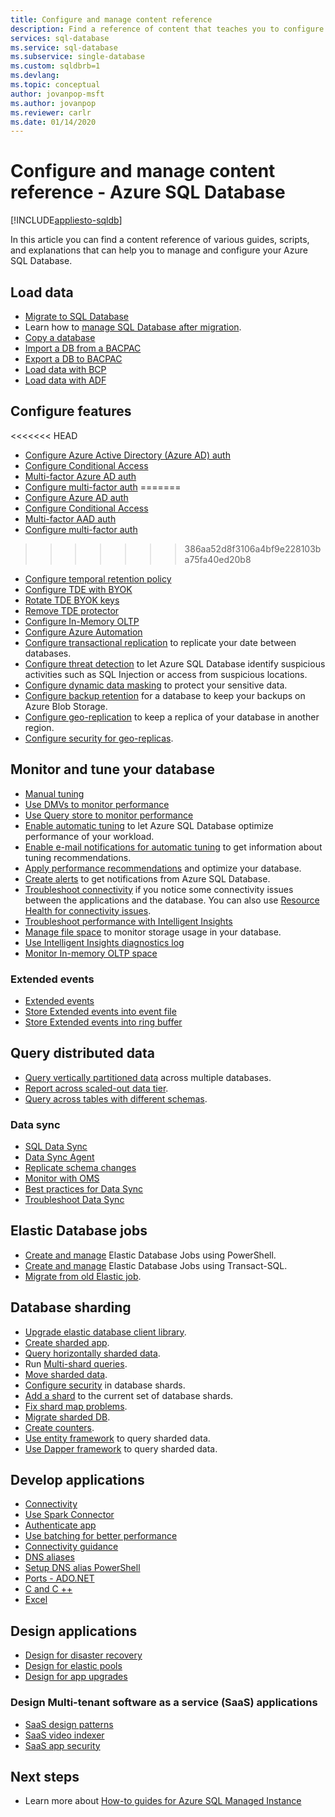 ```yaml
---
title: Configure and manage content reference
description: Find a reference of content that teaches you to configure and manage Azure SQL Database. 
services: sql-database
ms.service: sql-database
ms.subservice: single-database
ms.custom: sqldbrb=1
ms.devlang: 
ms.topic: conceptual
author: jovanpop-msft
ms.author: jovanpop
ms.reviewer: carlr
ms.date: 01/14/2020
---
```

# Configure and manage content reference - Azure SQL Database
[!INCLUDE[appliesto-sqldb](../includes/appliesto-sqldb.md)]

In this article you can find a content reference of various guides, scripts, and explanations that can help you to manage and configure your Azure SQL Database. 

## Load data

- [Migrate to SQL Database](migrate-to-database-from-sql-server.md)
- Learn how to [manage SQL Database after migration](manage-data-after-migrating-to-database.md).
- [Copy a database](database-copy.md)
- [Import a DB from a BACPAC](database-import.md)
- [Export a DB to BACPAC](database-export.md)
- [Load data with BCP](../load-from-csv-with-bcp.md)
- [Load data with ADF](../../data-factory/connector-azure-sql-database.md?toc=/azure/sql-database/toc.json)

## Configure features

<<<<<<< HEAD
- [Configure Azure Active Directory (Azure AD) auth](aad-authentication-configure.md)
- [Configure Conditional Access](conditional-access-configure.md)
- [Multi-factor Azure AD auth](../mfa-authentication-ssms-overview.md)
- [Configure multi-factor auth](../mfa-authentication-ssms-configure.md)
=======
- [Configure Azure AD auth](authentication-aad-configure.md)
- [Configure Conditional Access](conditional-access-configure.md)
- [Multi-factor AAD auth](authentication-mfa-ssms-overview.md)
- [Configure multi-factor auth](authentication-mfa-ssms-configure.md)
>>>>>>> 386aa52d8f3106a4bf9e228103ba75fa40ed20b8
- [Configure temporal retention policy](temporal-tables-retention-policy.md)
- [Configure TDE with BYOK](transparent-data-encryption-byok-configure.md)
- [Rotate TDE BYOK keys](transparent-data-encryption-byok-key-rotation.md)
- [Remove TDE protector](transparent-data-encryption-byok-remove-tde-protector.md)
- [Configure In-Memory OLTP](../in-memory-oltp-configure.md)
- [Configure Azure Automation](automation-manage.md)
- [Configure transactional replication](replication-to-sql-database.md) to replicate your date between databases.
- [Configure threat detection](threat-detection-configure.md) to let Azure SQL Database identify suspicious activities such as SQL Injection or access from suspicious locations.
- [Configure dynamic data masking](dynamic-data-masking-configure-portal.md) to protect your sensitive data.
- [Configure backup retention](long-term-backup-retention-configure.md) for a database to keep your backups on Azure Blob Storage. 
- [Configure geo-replication](active-geo-replication-overview.md) to keep a replica of your database in another region.
- [Configure security for geo-replicas](active-geo-replication-security-configure.md).

## Monitor and tune your database

- [Manual tuning](performance-guidance.md)
- [Use DMVs to monitor performance](monitoring-with-dmvs.md)
- [Use Query store to monitor performance](https://docs.microsoft.com/sql/relational-databases/performance/best-practice-with-the-query-store#Insight)
- [Enable automatic tuning](automatic-tuning-enable.md) to let Azure SQL Database optimize performance of your workload.
- [Enable e-mail notifications for automatic tuning](automatic-tuning-email-notifications-configure.md) to get information about tuning recommendations.
- [Apply performance recommendations](database-advisor-find-recommendations-portal.md) and optimize your database.
- [Create alerts](alerts-insights-configure-portal.md) to get notifications from Azure SQL Database.
- [Troubleshoot connectivity](troubleshoot-common-errors-issues.md) if you notice some connectivity issues between the applications and the database. You can also use [Resource Health for connectivity issues](resource-health-to-troubleshoot-connectivity.md).
- [Troubleshoot performance with Intelligent Insights](intelligent-insights-troubleshoot-performance.md)
- [Manage file space](file-space-manage.md) to monitor storage usage in your database.
- [Use Intelligent Insights diagnostics log](intelligent-insights-use-diagnostics-log.md)
- [Monitor In-memory OLTP space](../in-memory-oltp-monitor-space.md)

### Extended events

- [Extended events](xevent-db-diff-from-svr.md)
- [Store Extended events into event file](xevent-code-event-file.md)
- [Store Extended events into ring buffer](xevent-code-ring-buffer.md)

## Query distributed data

- [Query vertically partitioned data](elastic-query-getting-started-vertical.md) across multiple databases.
- [Report across scaled-out data tier](elastic-query-horizontal-partitioning.md).
- [Query across tables with different schemas](elastic-query-vertical-partitioning.md).

### Data sync

- [SQL Data Sync](sql-data-sync-data-sql-server-sql-database.md)
- [Data Sync Agent](sql-data-sync-agent-overview.md)
- [Replicate schema changes](sql-data-sync-update-sync-schema.md)
- [Monitor with OMS](sql-data-sync-monitor-sync.md)
- [Best practices for Data Sync](sql-data-sync-best-practices.md)
- [Troubleshoot Data Sync](sql-data-sync-troubleshoot.md)

## Elastic Database jobs

- [Create and manage](elastic-jobs-powershell-create.md) Elastic Database Jobs using PowerShell.
- [Create and manage](elastic-jobs-tsql-create-manage.md) Elastic Database Jobs using Transact-SQL.
- [Migrate from old Elastic job](elastic-jobs-migrate.md).

## Database sharding

- [Upgrade elastic database client library](elastic-scale-upgrade-client-library.md).
- [Create sharded app](elastic-scale-get-started.md).
- [Query horizontally sharded data](elastic-query-getting-started.md).
- Run [Multi-shard queries](elastic-scale-multishard-querying.md).
- [Move sharded data](elastic-scale-configure-deploy-split-and-merge.md).
- [Configure security](elastic-scale-split-merge-security-configuration.md) in database shards.
- [Add a shard](elastic-scale-add-a-shard.md) to the current set of database shards.
- [Fix shard map problems](elastic-database-recovery-manager.md).
- [Migrate sharded DB](elastic-convert-to-use-elastic-tools.md).
- [Create counters](elastic-database-perf-counters.md).
- [Use entity framework](elastic-scale-use-entity-framework-applications-visual-studio.md) to query sharded data.
- [Use Dapper framework](elastic-scale-working-with-dapper.md) to query sharded data.

## Develop applications

- [Connectivity](connect-query-content-reference-guide.md#libraries)
- [Use Spark Connector](spark-connector.md)
- [Authenticate app](application-authentication-get-client-id-keys.md)
- [Use batching for better performance](../performance-improve-use-batching.md)
- [Connectivity guidance](troubleshoot-common-connectivity-issues.md)
- [DNS aliases](dns-alias-overview.md)
- [Setup DNS alias PowerShell](dns-alias-powershell-create.md)
- [Ports - ADO.NET](adonet-v12-develop-direct-route-ports.md)
- [C and C ++](develop-cplusplus-simple.md)
- [Excel](connect-excel.md)

## Design applications

- [Design for disaster recovery](designing-cloud-solutions-for-disaster-recovery.md)
- [Design for elastic pools](disaster-recovery-strategies-for-applications-with-elastic-pool.md)
- [Design for app upgrades](manage-application-rolling-upgrade.md)

### Design Multi-tenant software as a service (SaaS) applications

- [SaaS design patterns](saas-tenancy-app-design-patterns.md)
- [SaaS video indexer](saas-tenancy-video-index-wingtip-brk3120-20171011.md)
- [SaaS app security](saas-tenancy-elastic-tools-multi-tenant-row-level-security.md)

## Next steps

- Learn more about [How-to guides for Azure SQL Managed Instance](../managed-instance/how-to-content-reference-guide.md)
